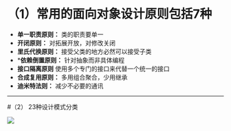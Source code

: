 ﻿# （1）常用的面向对象设计原则包括7种

- **单一职责原则：**
类的职责要单一
- **开闭原则：**
对拓展开放，对修改关闭
- **里氏代换原则：**
接受父类的地方必然可以接受子类
- ***依赖倒置原则：**
针对抽象而非具体编程
- **接口隔离原则**
使用多个专门的接口来代替一个统一的接口
- **合成复用原则：**
多用组合聚合，少用继承
- **迪米特法则：**
减少不必要的通讯


-------------------


#（2） 23种设计模式分类

<img src="https://github.com/KalenGit/DesignPatterns/tree/master/SimpleFactory/23种设计模式分类.png" />